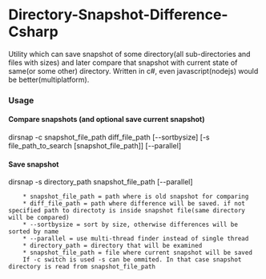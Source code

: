Directory-Snapshot-Difference-Csharp
====================================

Utility which can save snapshot of some directory(all sub-directories and files with sizes) and later compare that snapshot with current state of same(or some other) directory. Written in c#, even javascript(nodejs) would be better(multiplatform).

### Usage

#### Compare snapshots (and optional save current snapshot)
dirsnap -c snapshot_file_path diff_file_path [--sortbysize] [-s file_path_to_search [snapshot_file_path]] [--parallel]

#### Save snapshot
dirsnap -s directory_path snapshot_file_path [--parallel]

		* snapshot_file_path = path where is old snapshot for comparing
		* diff_file_path = path where difference will be saved. if not specified path to directoty is inside snapshot file(same directory will be compared)
		* --sortbysize = sort by size, otherwise differences will be sorted by name
		* --parallel = use multi-thread finder instead of single thread
		* directory_path = directory that will be examined
		* snapshot_file_path = file where current snapshot will be saved
		If -c switch is used -s can be ommited. In that case snapshot directory is read from snapshot_file_path
